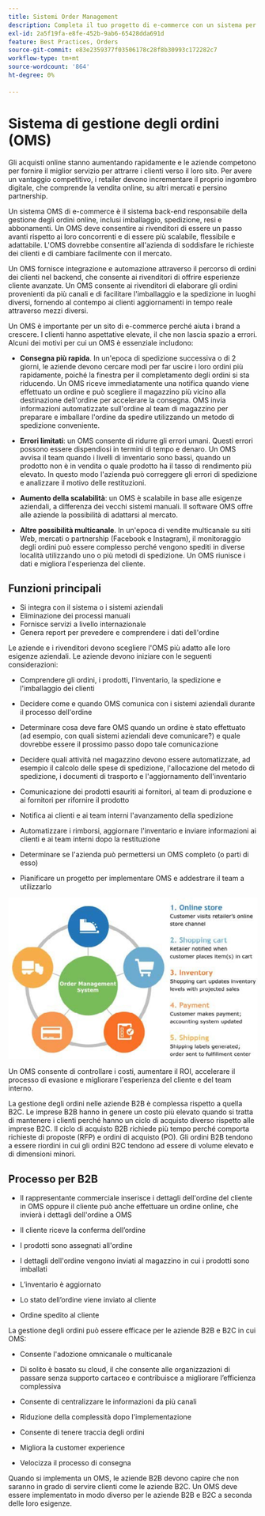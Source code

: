```yaml
---
title: Sistemi Order Management
description: Completa il tuo progetto di e-commerce con un sistema per l’imballaggio, la spedizione e la restituzione.
exl-id: 2a5f19fa-e8fe-452b-9ab6-65428dda691d
feature: Best Practices, Orders
source-git-commit: e83e2359377f03506178c28f8b30993c172282c7
workflow-type: tm+mt
source-wordcount: '864'
ht-degree: 0%

---
```


# Sistema di gestione degli ordini (OMS)

Gli acquisti online stanno aumentando rapidamente e le aziende competono per fornire il miglior servizio per attrarre i clienti verso il loro sito. Per avere un vantaggio competitivo, i retailer devono incrementare il proprio ingombro digitale, che comprende la vendita online, su altri mercati e persino partnership.

Un sistema OMS di e-commerce è il sistema back-end responsabile della gestione degli ordini online, inclusi imballaggio, spedizione, resi e abbonamenti. Un OMS deve consentire ai rivenditori di essere un passo avanti rispetto ai loro concorrenti e di essere più scalabile, flessibile e adattabile. L&#39;OMS dovrebbe consentire all&#39;azienda di soddisfare le richieste dei clienti e di cambiare facilmente con il mercato.

Un OMS fornisce integrazione e automazione attraverso il percorso di ordini dei clienti nel backend, che consente ai rivenditori di offrire esperienze cliente avanzate. Un OMS consente ai rivenditori di elaborare gli ordini provenienti da più canali e di facilitare l&#39;imballaggio e la spedizione in luoghi diversi, fornendo al contempo ai clienti aggiornamenti in tempo reale attraverso mezzi diversi.

Un OMS è importante per un sito di e-commerce perché aiuta i brand a crescere. I clienti hanno aspettative elevate, il che non lascia spazio a errori. Alcuni dei motivi per cui un OMS è essenziale includono:

- **Consegna più rapida**. In un&#39;epoca di spedizione successiva o di 2 giorni, le aziende devono cercare modi per far uscire i loro ordini più rapidamente, poiché la finestra per il completamento degli ordini si sta riducendo. Un OMS riceve immediatamente una notifica quando viene effettuato un ordine e può scegliere il magazzino più vicino alla destinazione dell&#39;ordine per accelerare la consegna. OMS invia informazioni automatizzate sull&#39;ordine al team di magazzino per preparare e imballare l&#39;ordine da spedire utilizzando un metodo di spedizione conveniente.

- **Errori limitati**: un OMS consente di ridurre gli errori umani. Questi errori possono essere dispendiosi in termini di tempo e denaro. Un OMS avvisa il team quando i livelli di inventario sono bassi, quando un prodotto non è in vendita o quale prodotto ha il tasso di rendimento più elevato. In questo modo l&#39;azienda può correggere gli errori di spedizione e analizzare il motivo delle restituzioni.

- **Aumento della scalabilità**: un OMS è scalabile in base alle esigenze aziendali, a differenza dei vecchi sistemi manuali. Il software OMS offre alle aziende la possibilità di adattarsi al mercato.

- **Altre possibilità multicanale**. In un&#39;epoca di vendite multicanale su siti Web, mercati o partnership (Facebook e Instagram), il monitoraggio degli ordini può essere complesso perché vengono spediti in diverse località utilizzando uno o più metodi di spedizione. Un OMS riunisce i dati e migliora l&#39;esperienza del cliente.

## Funzioni principali

- Si integra con il sistema o i sistemi aziendali
- Eliminazione dei processi manuali
- Fornisce servizi a livello internazionale
- Genera report per prevedere e comprendere i dati dell&#39;ordine

Le aziende e i rivenditori devono scegliere l&#39;OMS più adatto alle loro esigenze aziendali. Le aziende devono iniziare con le seguenti considerazioni:

- Comprendere gli ordini, i prodotti, l&#39;inventario, la spedizione e l&#39;imballaggio dei clienti

- Decidere come e quando OMS comunica con i sistemi aziendali durante il processo dell&#39;ordine

- Determinare cosa deve fare OMS quando un ordine è stato effettuato (ad esempio, con quali sistemi aziendali deve comunicare?) e quale dovrebbe essere il prossimo passo dopo tale comunicazione

- Decidere quali attività nel magazzino devono essere automatizzate, ad esempio il calcolo delle spese di spedizione, l&#39;allocazione del metodo di spedizione, i documenti di trasporto e l&#39;aggiornamento dell&#39;inventario

- Comunicazione dei prodotti esauriti ai fornitori, al team di produzione e ai fornitori per rifornire il prodotto

- Notifica ai clienti e ai team interni l&#39;avanzamento della spedizione

- Automatizzare i rimborsi, aggiornare l&#39;inventario e inviare informazioni ai clienti e ai team interni dopo la restituzione

- Determinare se l&#39;azienda può permettersi un OMS completo (o parti di esso)

- Pianificare un progetto per implementare OMS e addestrare il team a utilizzarlo

![Diagramma del sistema di gestione ordini](../../assets/playbooks/order-management-system.png)

Un OMS consente di controllare i costi, aumentare il ROI, accelerare il processo di evasione e migliorare l&#39;esperienza del cliente e del team interno.

La gestione degli ordini nelle aziende B2B è complessa rispetto a quella B2C. Le imprese B2B hanno in genere un costo più elevato quando si tratta di mantenere i clienti perché hanno un ciclo di acquisto diverso rispetto alle imprese B2C. Il ciclo di acquisto B2B richiede più tempo perché comporta richieste di proposte (RFP) e ordini di acquisto (PO). Gli ordini B2B tendono a essere riordini in cui gli ordini B2C tendono ad essere di volume elevato e di dimensioni minori.

## Processo per B2B

- Il rappresentante commerciale inserisce i dettagli dell&#39;ordine del cliente in OMS oppure il cliente può anche effettuare un ordine online, che invierà i dettagli dell&#39;ordine a OMS

- Il cliente riceve la conferma dell’ordine

- I prodotti sono assegnati all&#39;ordine

- I dettagli dell&#39;ordine vengono inviati al magazzino in cui i prodotti sono imballati

- L’inventario è aggiornato

- Lo stato dell’ordine viene inviato al cliente

- Ordine spedito al cliente

La gestione degli ordini può essere efficace per le aziende B2B e B2C in cui OMS:

- Consente l&#39;adozione omnicanale o multicanale

- Di solito è basato su cloud, il che consente alle organizzazioni di passare senza supporto cartaceo e contribuisce a migliorare l’efficienza complessiva

- Consente di centralizzare le informazioni da più canali

- Riduzione della complessità dopo l&#39;implementazione

- Consente di tenere traccia degli ordini

- Migliora la customer experience

- Velocizza il processo di consegna

Quando si implementa un OMS, le aziende B2B devono capire che non saranno in grado di servire clienti come le aziende B2C. Un OMS deve essere implementato in modo diverso per le aziende B2B e B2C a seconda delle loro esigenze.
